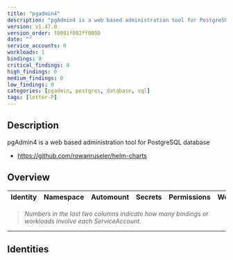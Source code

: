 ```yaml
---
title: "pgadmin4"
description: "pgAdmin4 is a web based administration tool for PostgreSQL database"
version: v1.47.0
version_order: f0001f002ff0000
date: ""
service_accounts: 0
workloads: 1
bindings: 0
critical_findings: 0
high_findings: 0
medium_findings: 0
low_findings: 0
categories: [pgadmin, postgres, database, sql]
tags: [letter-P]
---
```


## Description

pgAdmin4 is a web based administration tool for PostgreSQL database

- https://github.com/rowanruseler/helm-charts

## Overview

| Identity | Namespace | Automount | Secrets | Permissions | Workloads | Risk |
| -------- | --------- | --------- | ------- | ----------- | --------- | ---- |

> _Numbers in the last two columns indicate how many bindings or workloads involve each ServiceAccount._

---

## Identities

